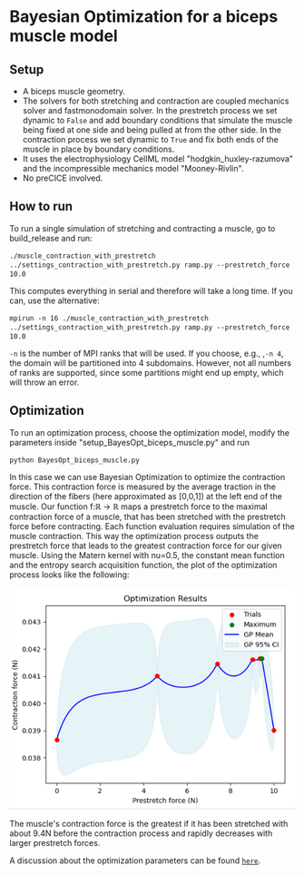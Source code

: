 # Bayesian Optimization for a biceps muscle model

## Setup
- A biceps muscle geometry. 
- The solvers for both stretching and contraction are coupled mechanics solver and fastmonodomain solver. In the prestretch process we set dynamic to `False` and add boundary conditions that simulate the muscle being fixed at one side and being pulled at from the other side. In the contraction process we set dynamic to `True` and fix both ends of the muscle in place by boundary conditions. 
- It uses the electrophysiology CellML model "hodgkin_huxley-razumova" and the incompressible mechanics model "Mooney-Rivlin".
- No preCICE involved. 

## How to run
To run a single simulation of stretching and contracting a muscle, go to build_release and run:
```
./muscle_contraction_with_prestretch ../settings_contraction_with_prestretch.py ramp.py --prestretch_force 10.0
```
This computes everything in serial and therefore will take a long time. If you can, use the alternative:
```
mpirun -n 16 ./muscle_contraction_with_prestretch ../settings_contraction_with_prestretch.py ramp.py --prestretch_force 10.0
```
`-n` is the number of MPI ranks that will be used. If you choose, e.g., ,`-n 4`, the domain will be partitioned into 4 subdomains. However, not all numbers of ranks are supported, since some partitions might end up empty, which  will throw an error. 

## Optimization
To run an optimization process, choose the optimization model, modify the parameters inside "setup_BayesOpt_biceps_muscle.py" and run
```
python BayesOpt_biceps_muscle.py
```
In this case we can use Bayesian Optimization to optimize the contraction force. This contraction force is measured by the average traction in the direction of the fibers (here approximated as [0,0,1]) at the left end of the muscle. Our function f:$\mathbb{R}$ -> $\mathbb{R}$ maps a prestretch force to the maximal contraction force of a muscle, that has been stretched with the prestretch force before contracting. Each function evaluation requires simulation of the muscle contraction. This way the optimization process outputs the prestretch force that leads to the greatest contraction force for our given muscle. Using the Matern kernel with nu=0.5, the constant mean function and the entropy search acquisition function, the plot of the optimization process looks like the following:

![](../../../figures/isometric_biceps.png)

The muscle's contraction force is the greatest if it has been stretched with about 9.4N before the contraction process and rapidly decreases with larger prestretch forces. 

A discussion about the optimization parameters can be found [`here`](../../../BayesianOptimization/discussion_parameters.md).